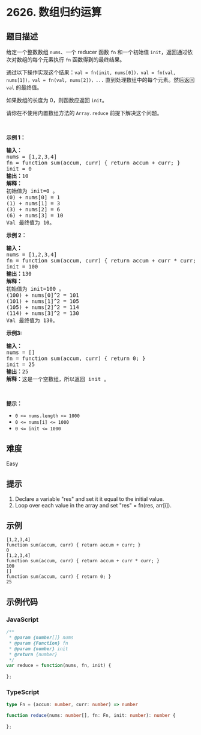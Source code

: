 # 2626. 数组归约运算

## 题目描述

<p>给定一个整数数组 <code>nums</code>、一个 reducer 函数 <code>fn</code> 和一个初始值 <code>init</code>，返回通过依次对数组的每个元素执行 <code>fn</code> 函数得到的最终结果。</p>

<p>通过以下操作实现这个结果：<code>val = fn(init, nums[0])，val = fn(val, nums[1])，val = fn(val, nums[2])，...</code> 直到处理数组中的每个元素。然后返回 <code>val</code> 的最终值。</p>

<p>如果数组的长度为 0，则函数应返回 <code>init</code>。</p>

<p>请你在不使用内置数组方法的&nbsp;<code>Array.reduce</code>&nbsp;前提下解决这个问题。</p>

<p>&nbsp;</p>

<p><strong class="example">示例 1：</strong></p>

<pre>
<strong>输入：</strong>
nums = [1,2,3,4]
fn = function sum(accum, curr) { return accum + curr; }
init = 0
<strong>输出：</strong>10
<strong>解释：</strong>
初始值为 init=0 。
(0) + nums[0] = 1
(1) + nums[1] = 3
(3) + nums[2] = 6
(6) + nums[3] = 10
Val 最终值为 10。
</pre>

<p><strong class="example">示例 2：</strong></p>

<pre>
<strong>输入：</strong> 
nums = [1,2,3,4]
fn = function sum(accum, curr) { return accum + curr * curr; }
init = 100
<strong>输出：</strong>130
<strong>解释：</strong>
初始值为 init=100 。
(100) + nums[0]^2 = 101
(101) + nums[1]^2 = 105
(105) + nums[2]^2 = 114
(114) + nums[3]^2 = 130
Val 最终值为 130。
</pre>

<p><strong class="example">示例3:</strong></p>

<pre>
<strong>输入：</strong> 
nums = []
fn = function sum(accum, curr) { return 0; }
init = 25
<strong>输出：</strong>25
<b>解释：</b>这是一个空数组，所以返回 init 。
</pre>

<p>&nbsp;</p>

<p><strong>提示：</strong></p>

<ul>
	<li><code>0 &lt;= nums.length &lt;= 1000</code></li>
	<li><code>0 &lt;= nums[i] &lt;= 1000</code></li>
	<li><code>0 &lt;= init &lt;= 1000</code></li>
</ul>


## 难度

Easy

## 提示

1. Declare a variable "res" and set it it equal to the initial value.
2. Loop over each value in the array and set "res" = fn(res, arr[i]).

## 示例

```
[1,2,3,4]
function sum(accum, curr) { return accum + curr; }
0
[1,2,3,4]
function sum(accum, curr) { return accum + curr * curr; }
100
[]
function sum(accum, curr) { return 0; }
25
```

## 示例代码

### JavaScript

```javascript
/**
 * @param {number[]} nums
 * @param {Function} fn
 * @param {number} init
 * @return {number}
 */
var reduce = function(nums, fn, init) {
    
};
```

### TypeScript

```typescript
type Fn = (accum: number, curr: number) => number

function reduce(nums: number[], fn: Fn, init: number): number {
    
};
```

